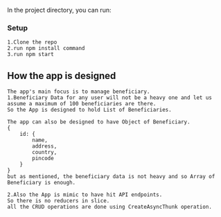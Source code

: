 In the project directory, you can run:

### Setup

    1.Clone the repo
    2.run npm install command
    3.run npm start

## How the app is designed

    The app's main focus is to manage beneficiary.
    1.Beneficiary Data for any user will not be a heavy one and let us assume a maximum of 100 beneficiaries are there.
    So the App is designed to hold List of Beneficiaries.

    The app can also be designed to have Object of Beneficiary.
    {
        id: {
            name,
            address,
            country,
            pincode
        }
    }
    but as mentioned, the beneficiary data is not heavy and so Array of Beneficiary is enough.

    2.Also the App is mimic to have hit API endpoints.
    So there is no reducers in slice.
    all the CRUD operations are done using CreateAsyncThunk operation.
